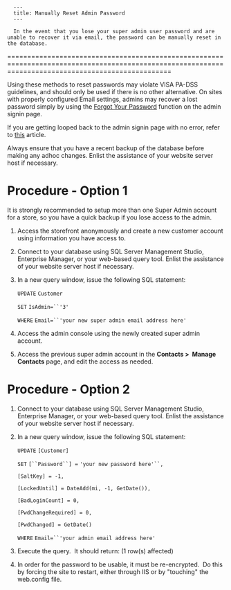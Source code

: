 
      ---
      title: Manually Reset Admin Password
      ---

      In the event that you lose your super admin user password and are unable to recover it via email, the password can be manually reset in the database.
=====================================================================================================================================================

Using these methods to reset passwords may violate VISA PA-DSS guidelines, and should only be used if there is no other alternative. On sites with properly configured Email settings, admins may recover a lost password simply by using the [Forgot Your Password](default.aspx?pageid=forgot_password_reset_procedure) function on the admin signin page.

If you are getting looped back to the admin signin page with no error, refer to [this](default.aspx?pageid=admin_login_troubleshooting) article.  
  

Always ensure that you have a recent backup of the database before making any adhoc changes. Enlist the assistance of your website server host if necessary.  
  

Procedure - Option 1
====================

It is strongly recommended to setup more than one Super Admin account for a store, so you have a quick backup if you lose access to the admin.  
  

1.  Access the storefront anonymously and create a new customer account using information you have access to.  
      
    
2.  Connect to your database using SQL Server Management Studio, Enterprise Manager, or your web-based query tool. Enlist the assistance of your website server host if necessary.  
      
    
3.  In a new query window, issue the following SQL statement:  
    
    `UPDATE` `Customer`
    
    `SET` `IsAdmin=``'3'`
    
    `WHERE` `Email=``'your new super admin email address here'`
    
4.  Access the admin console using the newly created super admin account.  
      
    
5.  Access the previous super admin account in the **Contacts >  Manage Contacts** page, and edit the access as needed.

Procedure - Option 2
====================

1.  Connect to your database using SQL Server Management Studio, Enterprise Manager, or your web-based query tool. Enlist the assistance of your website server host if necessary.  
      
    
2.  In a new query window, issue the following SQL statement:  
      
    
    `UPDATE` `[Customer]`
    
     `SET` `[``Password``] =` `'your new password here'``,`
    
     `[SaltKey] = -1,`
    
     `[LockedUntil] = DateAdd(mi, -1, GetDate()),`
    
     `[BadLoginCount] = 0,`
    
     `[PwdChangeRequired] = 0,`
    
     `[PwdChanged] = GetDate()`
    
     `WHERE` `Email=``'your admin email address here'`
    
3.  Execute the query.  It should return: (1 row(s) affected)      
      
    
4.  In order for the password to be usable, it must be re-encrypted.  Do this by forcing the site to restart, either through IIS or by "touching" the web.config file.
      